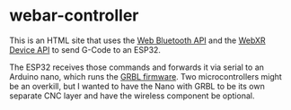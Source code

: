 # webar-controller
This is an HTML site that uses the [Web Bluetooth API](https://developer.mozilla.org/en-US/docs/Web/API/Web_Bluetooth_API) and the [WebXR Device API](https://immersive-web.github.io/webxr/) to send G-Code to an ESP32.

The ESP32 receives those commands and forwards it via serial to an Arduino nano, which runs the [GRBL firmware](https://github.com/gnea/grbl/wiki). Two microcontrollers might be an overkill, but I wanted to have the Nano with GRBL to be its own separate CNC layer and have the wireless component be optional.
